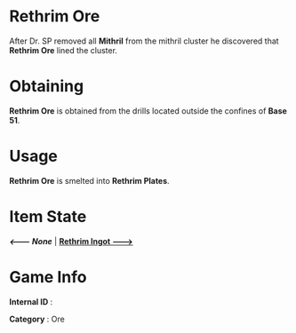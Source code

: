 # Rethrim Ore

After Dr. SP removed all **Mithril** from the mithril cluster he discovered that **Rethrim Ore** lined the cluster.

# Obtaining

**Rethrim Ore** is obtained from the drills located outside the confines of **Base 51**.

# Usage

**Rethrim Ore** is smelted into **Rethrim Plates**.

# Item State

***<--- None*** | [**Rethrim Ingot --->**](https://github.com/AlphaMC0/Lone-Martian/blob/main/Ingots/Rethirm%20Ingot.md)

# Game Info

**Internal ID** : 

**Category** : Ore

